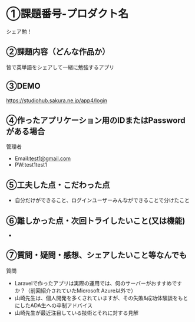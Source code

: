 # ①課題番号-プロダクト名

シェア勉！

## ②課題内容（どんな作品か）

皆で英単語をシェアして一緒に勉強するアプリ

## ③DEMO

https://studiohub.sakura.ne.jp/app4/login

## ④作ったアプリケーション用のIDまたはPasswordがある場合

管理者
- Email:test1@gmail.com
- PW:test1test1

## ⑤工夫した点・こだわった点

- 自分だけができること、ログインユーザーみんなができることで分けたこと

## ⑥難しかった点・次回トライしたいこと(又は機能)

- 

## ⑦質問・疑問・感想、シェアしたいこと等なんでも
質問
- Laravelで作ったアプリは実際の運用では、何のサーバーがおすすめですか？（前回紹介されていたMicrosoft Azure以外で）
- 山崎先生は、個人開発を多くされていますが、その失敗&成功体験談をもとにしたADA生への卒制アドバイス
- 山崎先生が最近注目している技術とそれに対する見解


